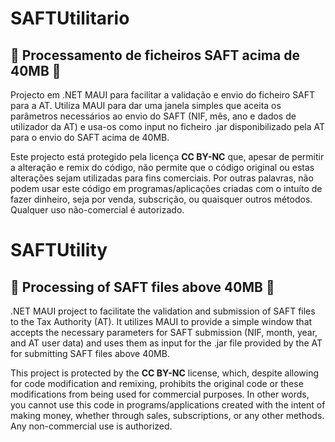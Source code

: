 # SAFTUtilitario
## 📝 Processamento de ficheiros SAFT acima de 40MB 📝

Projecto em .NET MAUI para facilitar a validação e envio do ficheiro SAFT para a AT. 
Utiliza MAUI para dar uma janela simples que aceita os parâmetros necessários ao envio do SAFT (NIF, mês, ano e dados de utilizador da AT) e usa-os como input no ficheiro .jar disponibilizado pela AT para o envio do SAFT acima de 40MB.

Este projecto está protegido pela licença **CC BY-NC** que, apesar de permitir a alteração e remix do código, não permite que o código original ou estas alterações sejam utilizadas para fins comerciais. Por outras palavras, não podem usar este código em programas/aplicações criadas com o intuíto de fazer dinheiro, seja por venda, subscrição, ou quaisquer outros métodos. Qualquer uso não-comercial é autorizado.


  
# SAFTUtility
## 📝 Processing of SAFT files above 40MB 📝
.NET MAUI project to facilitate the validation and submission of SAFT files to the Tax Authority (AT). It utilizes MAUI to provide a simple window that accepts the necessary parameters for SAFT submission (NIF, month, year, and AT user data) and uses them as input for the .jar file provided by the AT for submitting SAFT files above 40MB.

This project is protected by the **CC BY-NC** license, which, despite allowing for code modification and remixing, prohibits the original code or these modifications from being used for commercial purposes. In other words, you cannot use this code in programs/applications created with the intent of making money, whether through sales, subscriptions, or any other methods. Any non-commercial use is authorized.
